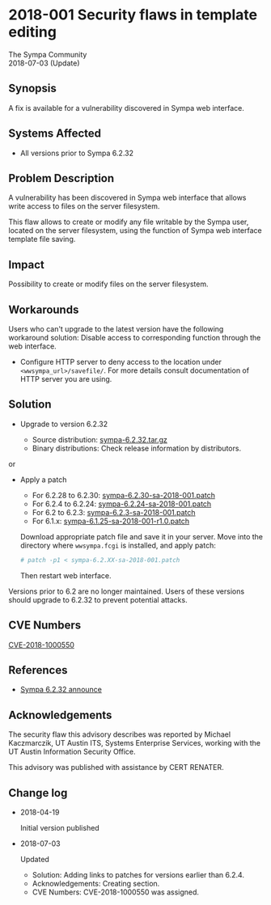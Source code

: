 2018-001 Security flaws in template editing
===========================================

The Sympa Community  
2018-07-03 (Update)


Synopsis
--------

A fix is available for a vulnerability discovered in Sympa web
interface.


Systems Affected
----------------

  - All versions prior to Sympa 6.2.32


Problem Description
-------------------

A vulnerability has been discovered in Sympa web interface that
allows write access to files on the server filesystem.

This flaw allows to create or modify any file writable by the Sympa
user, located on the server filesystem, using the function of Sympa
web interface template file saving.


Impact
------

Possibility to create or modify files on the server filesystem.


Workarounds
-----------

Users who can't upgrade to the latest version have the following
workaround solution: Disable access to corresponding function
through the web interface.

  - Configure HTTP server to deny access to the location under
    `<wwsympa_url>/savefile/`.  For more details consult
    documentation of HTTP server you are using.


Solution
--------

  - Upgrade to version 6.2.32

      - Source distribution: [sympa-6.2.32.tar.gz](https://github.com/sympa-community/sympa/releases/download/6.2.32/sympa-6.2.32.tar.gz)
      - Binary distributions: Check release information by
        distributors.

or

   - Apply a patch

      - For 6.2.28 to 6.2.30: [sympa-6.2.30-sa-2018-001.patch](https://github.com/sympa-community/sympa/releases/download/6.2.32/sympa-6.2.30-sa-2018-001.patch)
      - For 6.2.4 to 6.2.24: [sympa-6.2.24-sa-2018-001.patch](https://github.com/sympa-community/sympa/releases/download/6.2.32/sympa-6.2.24-sa-2018-001.patch)
      - For 6.2 to 6.2.3: [sympa-6.2.3-sa-2018-001.patch](https://github.com/sympa-community/sympa/releases/download/6.2.32/sympa-6.2.3-sa-2018-001.patch)
      - For 6.1.x: [sympa-6.1.25-sa-2018-001-r1.0.patch](https://github.com/sympa-community/sympa/releases/download/6.2.32/sympa-6.1.25-sa-2018-001-r1.0.patch)

      Download appropriate patch file and save it in your server.  Move
      into the directory where `wwsympa.fcgi` is installed, and apply
      patch:
      ``` bash
      # patch -p1 < sympa-6.2.XX-sa-2018-001.patch
      ```
      Then restart web interface.

Versions prior to 6.2 are no longer maintained. Users of these
versions should upgrade to 6.2.32 to prevent potential attacks.


CVE Numbers
-----------

[CVE-2018-1000550](https://nvd.nist.gov/vuln/detail/CVE-2018-1000550)


References
----------

  - [Sympa 6.2.32 announce](https://github.com/sympa-community/sympa/releases/tag/6.2.32)


Acknowledgements
----------------

The security flaw this advisory describes was reported by
Michael Kaczmarczik, UT Austin ITS, Systems Enterprise Services,
working with the UT Austin Information Security Office.

This advisory was published with assistance by CERT RENATER.


Change log
----------

  - 2018-04-19

    Initial version published

  - 2018-07-03
  
    Updated
      - Solution: Adding links to patches for versions earlier than 6.2.4.
      - Acknowledgements: Creating section.
      - CVE Numbers: CVE-2018-1000550 was assigned.
